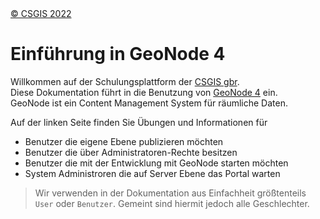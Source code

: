 
<!-- the Menu -->
<link rel="stylesheet" media="all" href="styles.css" />
<div id="logo"><a href="https://csgis.de">© CSGIS 2022</a></div>
<div id="menu"></div>
<script src="menu.js"></script>
<!-- the Menu -->


# Einführung in GeoNode 4

Willkommen auf der Schulungsplattform der [CSGIS gbr](https://csgis.de).  
Diese Dokumentation führt in die Benutzung von [GeoNode 4](https://geonode.org) ein.  
GeoNode ist ein Content Management System für räumliche Daten.

Auf der linken Seite finden Sie Übungen und Informationen für

- Benutzer die eigene Ebene publizieren möchten
- Benutzer die über Administratoren-Rechte besitzen
- Benutzer die mit der Entwicklung mit GeoNode starten möchten
- System Administroren die auf Server Ebene das Portal warten


> Wir verwenden in der Dokumentation aus Einfachheit größtenteils `User` oder `Benutzer`. 
> Gemeint sind hiermit jedoch alle Geschlechter. 